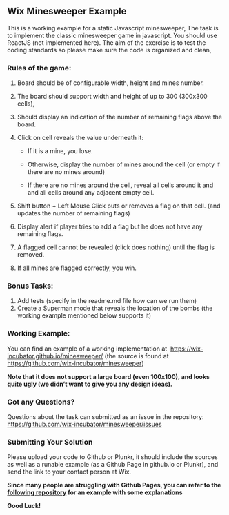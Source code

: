 ## Wix Minesweeper Example
This is a working example for a static Javascript minesweeper,
The task is to implement the classic minesweeper game in javascript.
You should use ReactJS (not implemented here).
The aim of the exercise is to test the coding standards so please make sure the code is organized and clean,

### Rules of the game:
1.	Board should be of configurable width, height and mines number.
2.	The board should support width and height of up to 300 (300x300 cells),
3.	Should display an indication of the number of remaining flags above the board.
4.	Click on cell reveals the value underneath it:

    * If it is a mine, you lose.

    * Otherwise, display the number of mines around the cell (or empty if there are no mines around)

    * If there are no mines around the cell, reveal all cells around it and and all cells around any adjacent empty cell.
5.	Shift button + Left Mouse Click puts or removes a flag on that cell. (and updates the number of remaining flags)
6.	Display alert if player tries to add a flag but he does not have any remaining flags.
7.	A flagged cell cannot be revealed (click does nothing) until the flag is removed.
8.	If all mines are flagged correctly, you win.

### Bonus Tasks: 
1.	Add tests (specify in the readme.md file how can we run them)
2.	Create a Superman mode that reveals the location of the bombs (the working example mentioned below supports it)

### Working Example:
You can find an example of a working implementation at  https://wix-incubator.github.io/minesweeper/ (the source is found at https://github.com/wix-incubator/minesweeper)

**Note that it does not support a large board (even 100x100), and looks quite ugly (we didn’t want to give you any design ideas).**

### Got any Questions?
Questions about the task can submitted as an issue in the repository: https://github.com/wix-incubator/minesweeper/issues 

### Submitting Your Solution
Please upload your code to Github or Plunkr, it should include the sources as well as a runable example (as a Github Page in github.io or Plunkr), and send the link to your contact person at Wix.

**Since many people are struggling with Github Pages, you can refer to the [following repository](https://github.com/carmelc/angular-cli-example) for an example with some explanations**

**Good Luck!**

